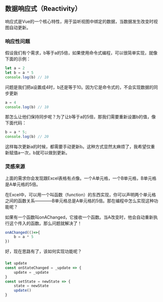 ## 数据响应式（Reactivity）

响应式是Vue的一个核心特性，用于监听视图中绑定的数据，当数据发生改变时视图自动更新。

### 响应性问题

假设我们有个需求，b等于a的5倍，如果使用命令式编程，可以很简单实现，就像下面的示例：

```js
let a = 2
let b = a * 5
console.log(b) // 10
```
问题是我们把a设置成4时，b还是等于10。因为它是命令式的，不会实现数据的同步更新
```js
a = 4
console.log(b) // 10 
```

那怎么让他们保持同步呢？为了让b等于a的5倍，那我们需要重新设置b的值，像下面代码：
```js
b = a * 5; 
console.log(b) // 20 
```
这样每次更新a的时候，都需要手动更新b。这种方式显然太麻烦了，我希望仅重新赋值a一次，b就可以做到更新。

### 灵感来源
上面的需求你会发现跟Excel表格有点像。一个A单元格，一个B单元格，B单元格是A单元格的5倍。

在Excel中，可以用一个叫函数（function）的东西实现，你可以声明两个单元格之间的函数关系————B单元格总是A单元格的5倍。那在编程中怎么实现这种功能呢？

如果有一个函数叫onAChanged，它接收一个函数。当A改变时，他会自动重新执行这个传入的函数。那么问题就解决了！

```js
onAChanged(()=>{
    b = a * 5
})
```
好，现在思路有了，该如何实现功能呢？

### 

```js
let update
const onStateChanged = _update => {
    update = _update
}
const setState = newState => {
    state = newState
    update()
}
```
